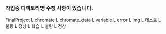 ### 작업중 디렉토리명 수정 사항이 있습니다.

FinalProject
     L chromate
          L chromate_data
                 L variable
                 L error
                 L img
                    L 테스트
                        L 불량
                        L 정상
                    L 학습
                        L 불량
                        L 정상